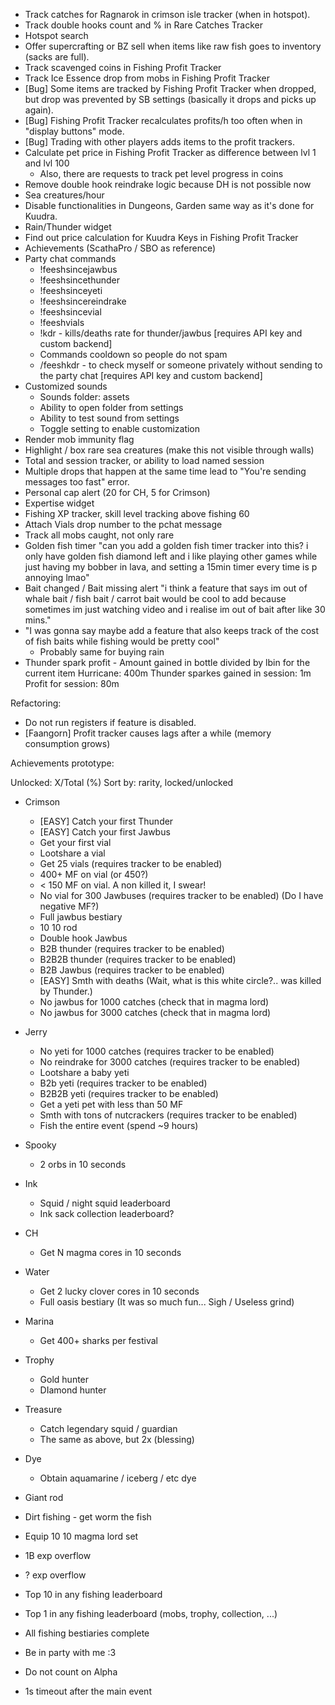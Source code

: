 - Track catches for Ragnarok in crimson isle tracker (when in hotspot).
- Track double hooks count and % in Rare Catches Tracker
- Hotspot search
- Offer supercrafting or BZ sell when items like raw fish goes to inventory (sacks are full).
- Track scavenged coins in Fishing Profit Tracker
- Track Ice Essence drop from mobs in Fishing Profit Tracker
- [Bug] Some items are tracked by Fishing Profit Tracker when dropped, but drop was prevented by SB settings (basically it drops and picks up again).
- [Bug] Fishing Profit Tracker recalculates profits/h too often when in "display buttons" mode.
- [Bug] Trading with other players adds items to the profit trackers.
- Calculate pet price in Fishing Profit Tracker as difference between lvl 1 and lvl 100
  - Also, there are requests to track pet level progress in coins
- Remove double hook reindrake logic because DH is not possible now
- Sea creatures/hour
- Disable functionalities in Dungeons, Garden same way as it's done for Kuudra.
- Rain/Thunder widget
- Find out price calculation for Kuudra Keys in Fishing Profit Tracker
- Achievements (ScathaPro / SBO as reference)
- Party chat commands
  - !feeshsincejawbus
  - !feeshsincethunder
  - !feeshsinceyeti
  - !feeshsincereindrake
  - !feeshsincevial
  - !feeshvials
  - !kdr - kills/deaths rate for thunder/jawbus [requires API key and custom backend]
  - Commands cooldown so people do not spam
  - /feeshkdr <player> - to check myself or someone privately without sending to the party chat [requires API key and custom backend]
- Customized sounds
  - Sounds folder: assets
  - Ability to open folder from settings
  - Ability to test sound from settings
  - Toggle setting to enable customization
- Render mob immunity flag
- Highlight / box rare sea creatures (make this not visible through walls)
- Total and session tracker, or ability to load named session
- Multiple drops that happen at the same time lead to "You're sending messages too fast" error.
- Personal cap alert (20 for CH, 5 for Crimson)
- Expertise widget
- Fishing XP tracker, skill level tracking above fishing 60
- Attach Vials drop number to the pchat message
- Track all mobs caught, not only rare
- Golden fish timer
"can you add a golden fish timer tracker into this? i only have golden fish diamond left and i like playing other games while just having my bobber in lava, and setting a 15min timer every time is p annoying lmao"
- Bait changed / Bait missing alert
"i think a feature that says im out of whale bait / fish bait / carrot bait would be cool to add because sometimes im just watching video and i realise im out of bait after like 30 mins."
- "I was gonna say maybe add a feature that also keeps track of the cost of fish baits while fishing would be pretty cool"
  - Probably same for buying rain
- Thunder spark profit - Amount gained in bottle divided by lbin for the current item
  Hurricane: 400m
  Thunder sparkes gained in session: 1m 
  Profit for session: 80m

Refactoring:

- Do not run registers if feature is disabled.
- [Faangorn] Profit tracker causes lags after a while (memory consumption grows)







Achievements prototype:

Unlocked: X/Total (%)
Sort by: rarity, locked/unlocked

- Crimson
  - [EASY] Catch your first Thunder
  - [EASY] Catch your first Jawbus
  - Get your first vial
  - Lootshare a vial
  - Get 25 vials (requires tracker to be enabled)
  - 400+ MF on vial (or 450?)
  - < 150 MF on vial. A non killed it, I swear!
  - No vial for 300 Jawbuses (requires tracker to be enabled) (Do I have negative MF?)
  - Full jawbus bestiary
  - 10 10 rod
  - Double hook Jawbus
  - B2B thunder (requires tracker to be enabled)
  - B2B2B thunder (requires tracker to be enabled)
  - B2B Jawbus (requires tracker to be enabled)
  - [EASY] Smth with deaths  (Wait, what is this white circle?.. <player> was killed by Thunder.)
  - No jawbus for 1000 catches (check that in magma lord)
  - No jawbus for 3000 catches (check that in magma lord)
- Jerry
  - No yeti for 1000 catches (requires tracker to be enabled)
  - No reindrake for 3000 catches (requires tracker to be enabled)
  - Lootshare a baby yeti
  - B2b yeti (requires tracker to be enabled)
  - B2B2B yeti (requires tracker to be enabled)
  - Get a yeti pet with less than 50 MF
  - Smth with tons of nutcrackers (requires tracker to be enabled)
  - Fish the entire event (spend ~9 hours)
- Spooky
  - 2 orbs in 10 seconds
- Ink
  - Squid / night squid leaderboard
  - Ink sack collection leaderboard?
- CH
  - Get N magma cores in 10 seconds
- Water
  - Get 2 lucky clover cores in 10 seconds
  - Full oasis bestiary (It was so much fun... Sigh / Useless grind)
- Marina
  - Get 400+ sharks per festival
- Trophy
  - Gold hunter
  - DIamond hunter
- Treasure
  - Catch legendary squid / guardian
  - The same as above, but 2x (blessing)
- Dye
  - Obtain aquamarine / iceberg / etc dye
- Giant rod
- Dirt fishing - get worm the fish
- Equip 10 10 magma lord set
- 1B exp overflow
- ? exp overflow
- Top 10 in any fishing leaderboard
- Top 1 in any fishing leaderboard (mobs, trophy, collection, ...)
- All fishing bestiaries complete
- Be in party with me :3

- Do not count on Alpha
- 1s timeout after the main event